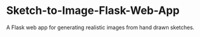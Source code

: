 # Sketch-to-Image-Flask-Web-App
A Flask web app for generating realistic images from hand drawn sketches.
